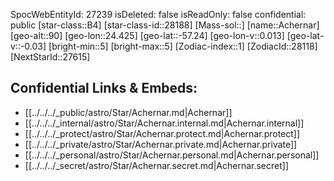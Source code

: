 ﻿---
location: [-57.24,-24.425,90]
type: Star
tags:
- astro/Star

---
SpocWebEntityId: 27239
isDeleted: false
isReadOnly: false
confidential: public
[star-class::B4]
[star-class-id::28188]
[Mass-sol::]
[name::Achernar]
[geo-alt::90]
[geo-lon::24.425]
[geo-lat::-57.24]
[geo-lon-v::0.013]
[geo-lat-v::-0.03]
[bright-min::5]
[bright-max::5]
[Zodiac-index::1]
[ZodiacId::28118]
[NextStarId::27615]



## Confidential Links & Embeds: 
- [[../../../_public/astro/Star/Achernar.md|Achernar]] 
- [[../../../_internal/astro/Star/Achernar.internal.md|Achernar.internal]] 
- [[../../../_protect/astro/Star/Achernar.protect.md|Achernar.protect]] 
- [[../../../_private/astro/Star/Achernar.private.md|Achernar.private]] 
- [[../../../_personal/astro/Star/Achernar.personal.md|Achernar.personal]] 
- [[../../../_secret/astro/Star/Achernar.secret.md|Achernar.secret]]

